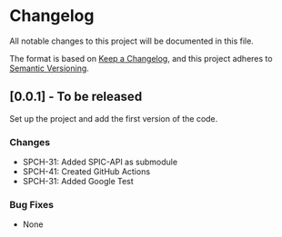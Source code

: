# Changelog

All notable changes to this project will be documented in this file.

The format is based on [Keep a Changelog](https://keepachangelog.com/en/1.0.0/),
and this project adheres to [Semantic Versioning](https://semver.org/spec/v2.0.0.html).

## [0.0.1] - To be released

Set up the project and add the first version of the code.

### Changes

- SPCH-31: Added SPIC-API as submodule
- SPCH-41: Created GitHub Actions
- SPCH-31: Added Google Test

### Bug Fixes

- None
